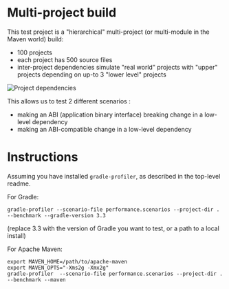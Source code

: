 # Multi-project build

This test project is a "hierarchical" multi-project (or multi-module in the Maven world) build:
   - 100 projects
   - each project has 500 source files
   - inter-project dependencies simulate "real world" projects with "upper" projects depending on up-to 3 "lower level" projects
   
![Project dependencies](graph.png)

This allows us to test 2 different scenarios :

- making an ABI (application binary interface) breaking change in a low-level dependency
- making an ABI-compatible change in a low-level dependency
   
# Instructions

Assuming you have installed `gradle-profiler`, as described in the top-level readme.

For Gradle:

```
gradle-profiler --scenario-file performance.scenarios --project-dir . --benchmark --gradle-version 3.3
```

(replace 3.3 with the version of Gradle you want to test, or a path to a local install)

For Apache Maven:

```
export MAVEN_HOME=/path/to/apache-maven
export MAVEN_OPTS="-Xms2g -Xmx2g"
gradle-profiler  --scenario-file performance.scenarios --project-dir . --benchmark --maven
```


